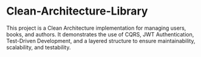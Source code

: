 # Clean-Architecture-Library

This project is a Clean Architecture implementation for managing users, books, and authors. It demonstrates the use of CQRS, JWT Authentication, Test-Driven Development, and a layered structure to ensure maintainability, scalability, and testability.
